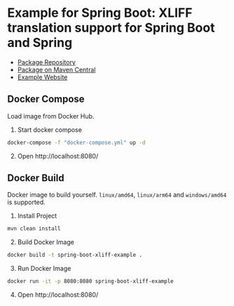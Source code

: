 # Example for Spring Boot: XLIFF translation support for Spring Boot and Spring

* [Package Repository](https://github.com/alaugks/spring-messagesource-xliff)
* [Package on Maven Central](https://central.sonatype.com/artifact/io.github.alaugks/spring-messagesource-xliff)
* [Example Website](https://spring-boot-xliff-example.alaugks.dev)

## Docker Compose

Load image from Docker Hub.

1. Start docker compose
```bash
docker-compose -f "docker-compose.yml" up -d
```

2. Open
   http://localhost:8080/

## Docker Build

Docker image to build yourself. `linux/amd64`, `linux/arm64` and `windows/amd64` is supported.

1. Install Project
```bash
mvn clean install
```

2. Build Docker Image
```bash
docker build -t spring-boot-xliff-example . 
```

3. Run Docker Image
```bash
docker run -it -p 8080:8080 spring-boot-xliff-example
```

4. Open
http://localhost:8080/
